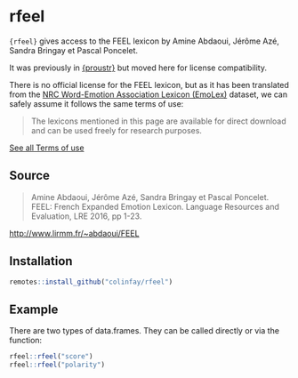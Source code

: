 
<!-- README.md is generated from README.Rmd. Please edit that file -->

# rfeel

`{rfeel}` gives access to the FEEL lexicon by Amine Abdaoui, Jérôme Azé,
Sandra Bringay et Pascal Poncelet.

It was previously in [{proustr}](https://github.com/ColinFay/proustr)
but moved here for license compatibility.

There is no official license for the FEEL lexicon, but as it has been
translated from the [NRC Word-Emotion Association Lexicon
(EmoLex)](https://saifmohammad.com/WebPages/NRC-Emotion-Lexicon.htm)
dataset, we can safely assume it follows the same terms of use:

> The lexicons mentioned in this page are available for direct download
> and can be used freely for research purposes.

[See all Terms of
use](https://saifmohammad.com/WebPages/NRC-Emotion-Lexicon.htm)

## Source

> Amine Abdaoui, Jérôme Azé, Sandra Bringay et Pascal Poncelet. FEEL:
> French Expanded Emotion Lexicon. Language Resources and Evaluation,
> LRE 2016, pp 1-23.

<http://www.lirmm.fr/~abdaoui/FEEL>

## Installation

``` r
remotes::install_github("colinfay/rfeel")
```

## Example

There are two types of data.frames. They can be called directly or via
the function:

``` r
rfeel::rfeel("score")
rfeel::rfeel("polarity")
```
